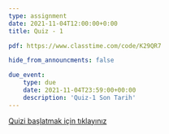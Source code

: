 ```yaml
---
type: assignment
date: 2021-11-04T12:00:00+0:00
title: Quiz - 1

pdf: https://www.classtime.com/code/K29QR7

hide_from_announcments: false

due_event: 
    type: due
    date: 2021-11-04T23:59:00+00:00
    description: 'Quiz-1 Son Tarih'
---
```

<!-- Other additional contents using markdown -->


[Quizi başlatmak için tıklayınız](https://www.classtime.com/code/K29QR7)

